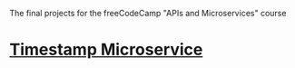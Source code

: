 The final projects for the freeCodeCamp "APIs and Microservices" course

# [Timestamp Microservice](https://www.freecodecamp.org/learn/apis-and-microservices/apis-and-microservices-projects/timestamp-microservice)
